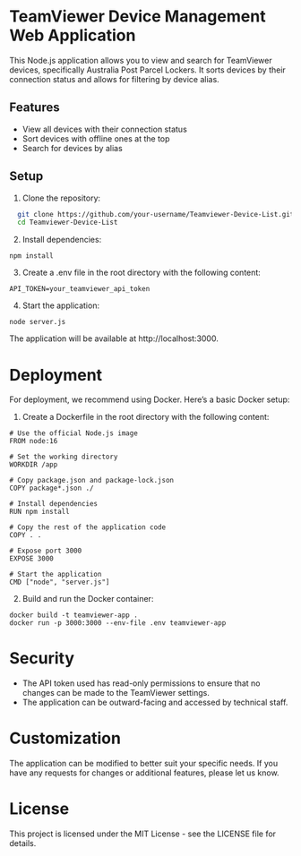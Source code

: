 # TeamViewer Device Management Web Application

This Node.js application allows you to view and search for TeamViewer devices, specifically Australia Post Parcel Lockers. It sorts devices by their connection status and allows for filtering by device alias.

## Features

- View all devices with their connection status
- Sort devices with offline ones at the top
- Search for devices by alias

## Setup


1. Clone the repository:

 ```bash
   git clone https://github.com/your-username/Teamviewer-Device-List.git
   cd Teamviewer-Device-List
   ```
   
2. Install dependencies:

```
npm install
```

3. Create a .env file in the root directory with the following content:

```
API_TOKEN=your_teamviewer_api_token
```

4. Start the application:

```
node server.js
```
The application will be available at http://localhost:3000.

# Deployment
For deployment, we recommend using Docker. Here’s a basic Docker setup:

1. Create a Dockerfile in the root directory with the following content:
```
# Use the official Node.js image
FROM node:16

# Set the working directory
WORKDIR /app

# Copy package.json and package-lock.json
COPY package*.json ./

# Install dependencies
RUN npm install

# Copy the rest of the application code
COPY . .

# Expose port 3000
EXPOSE 3000

# Start the application
CMD ["node", "server.js"]

```
2. Build and run the Docker container:

```
docker build -t teamviewer-app .
docker run -p 3000:3000 --env-file .env teamviewer-app
```

# Security
- The API token used has read-only permissions to ensure that no changes can be made to the TeamViewer settings.
- The application can be outward-facing and accessed by technical staff.

# Customization
The application can be modified to better suit your specific needs. If you have any requests for changes or additional features, please let us know.

# License
This project is licensed under the MIT License - see the LICENSE file for details.